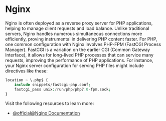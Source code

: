 # Nginx

Nginx is often deployed as a reverse proxy server for PHP applications, helping to manage client requests and load balance. Unlike traditional servers, Nginx handles numerous simultaneous connections more efficiently, proving instrumental in delivering PHP content faster. For PHP, one common configuration with Nginx involves PHP-FPM (FastCGI Process Manager). FastCGI is a variation on the earlier CGI (Common Gateway Interface), it allows for long-lived PHP processes that can service many requests, improving the performance of PHP applications. For instance, your Nginx server configuration for serving PHP files might include directives like these:

```php
location ~ \.php$ {
    include snippets/fastcgi-php.conf;
    fastcgi_pass unix:/run/php/php7.0-fpm.sock;
}
```

Visit the following resources to learn more:

- [@official@Nginx Documentation](https://nginx.org/en/docs/)